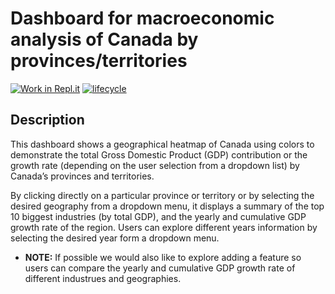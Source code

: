 # Dashboard for macroeconomic analysis of Canada by provinces/territories

[![Work in Repl.it](https://classroom.github.com/assets/work-in-replit-14baed9a392b3a25080506f3b7b6d57f295ec2978f6f33ec97e36a161684cbe9.svg)](https://classroom.github.com/online_ide?assignment_repo_id=371659&assignment_repo_type=GroupAssignmentRepo)
[![lifecycle](https://img.shields.io/badge/lifecycle-experimental-orange.svg)](https://www.tidyverse.org/lifecycle/#experimental)

## Description

This dashboard shows a geographical heatmap of Canada using colors to demonstrate the total Gross Domestic Product (GDP) contribution or the growth rate (depending on the user selection from a dropdown list) by Canada’s provinces and territories. 

By clicking directly on a particular province or territory or by selecting the desired geography from a dropdown menu, it displays a summary of the top 10 biggest industries (by total GDP), and the yearly and cumulative GDP growth rate of the region. Users can explore different years information by selecting the desired year form a dropdown menu.

* **NOTE:** If possible we would also like to explore adding a feature so users can compare the yearly and cumulative GDP growth rate of different industrues and geographies.
